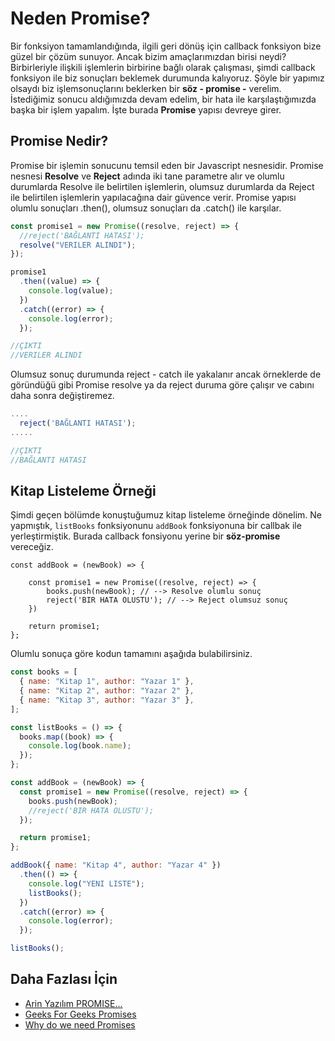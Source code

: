 Neden Promise?
======

Bir fonksiyon tamamlandığında, ilgili geri dönüş için callback fonksiyon bize güzel bir çözüm sunuyor. Ancak bizim amaçlarımızdan birisi neydi? Birbirleriyle ilişkili 
işlemlerin birbirine bağlı olarak çalışması, şimdi callback fonksiyon ile biz sonuçları beklemek durumunda kalıyoruz. Şöyle bir yapımız olsaydı biz işlemsonuçlarını 
beklerken bir **söz - promise -** verelim. İstediğimiz sonucu aldığımızda devam edelim, bir hata ile karşılaştığımızda başka bir işlem yapalım. İşte burada 
**Promise** yapısı devreye girer.

## Promise Nedir?
Promise bir işlemin sonucunu temsil eden bir Javascript nesnesidir. Promise nesnesi **Resolve** ve **Reject** adında iki tane parametre alır ve olumlu durumlarda Resolve ile
belirtilen işlemlerin, olumsuz durumlarda da Reject ile belirtilen işlemlerin yapılacağına dair güvence verir. Promise yapısı olumlu sonuçları .then(), olumsuz sonuçları da
.catch() ile karşılar. 

```javascript
const promise1 = new Promise((resolve, reject) => {
  //reject('BAĞLANTI HATASI');
  resolve("VERILER ALINDI");
});

promise1
  .then((value) => {
    console.log(value);
  })
  .catch((error) => {
    console.log(error);
  });

//ÇIKTI
//VERILER ALINDI
```

Olumsuz sonuç durumunda reject - catch ile yakalanır ancak örneklerde de göründüğü gibi Promise resolve ya da reject duruma göre çalışır ve cabını daha sonra değiştiremez.

```javascript
....
  reject('BAĞLANTI HATASI');
.....

//ÇIKTI
//BAĞLANTI HATASI
```

## Kitap Listeleme Örneği

Şimdi geçen bölümde konuştuğumuz kitap listeleme örneğinde dönelim. Ne yapmıştık, `listBooks` fonksiyonunu `addBook` fonksiyonuna bir callbak ile yerleştirmiştik.
Burada callback fonsiyonu yerine bir **söz-promise** vereceğiz.

```
const addBook = (newBook) => {

    const promise1 = new Promise((resolve, reject) => {
        books.push(newBook); // --> Resolve olumlu sonuç 
        reject('BIR HATA OLUSTU'); // --> Reject olumsuz sonuç
    })

    return promise1;
};
```

Olumlu sonuça göre kodun tamamını aşağıda bulabilirsiniz.

```javascript
const books = [
  { name: "Kitap 1", author: "Yazar 1" },
  { name: "Kitap 2", author: "Yazar 2" },
  { name: "Kitap 3", author: "Yazar 3" },
];

const listBooks = () => {
  books.map((book) => {
    console.log(book.name);
  });
};

const addBook = (newBook) => {
  const promise1 = new Promise((resolve, reject) => {
    books.push(newBook);
    //reject('BIR HATA OLUSTU');
  });

  return promise1;
};

addBook({ name: "Kitap 4", author: "Yazar 4" })
  .then(() => {
    console.log("YENI LISTE");
    listBooks();
  })
  .catch((error) => {
    console.log(error);
  });

listBooks();
```

## Daha Fazlası İçin
- [Arin Yazılım PROMISE...](https://www.youtube.com/watch?v=42OlFQyL1jg)
- [Geeks For Geeks Promises](https://www.geeksforgeeks.org/javascript-promises/#:~:text=Promises%20are%20used%20to%20handle,hell%20leading%20to%20unmanageable%20code.&text=Multiple%20callback%20functions%20would%20create%20callback%20hell%20that%20leads%20to%20unmanageable%20code.)
- [Why do we need Promises](https://javascript.plainenglish.io/javascript-why-do-we-use-promises-8f45cdd45c71)




